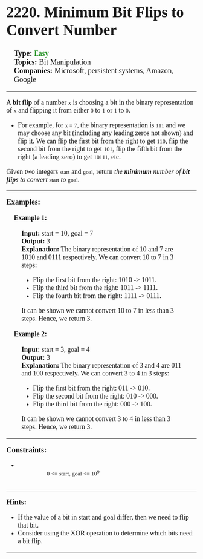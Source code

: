 <div style = "font-size: 18px; font-family: times">
    <div>
        <h1 style = "font-size: 40px"> 
            2220. Minimum Bit Flips to Convert Number 
        </h1>
    </div>
    <div style = "font-size: 20px; margin: 20px">   
        <div>
            <b> Type: </b>
            <span style = "color: green"> Easy 
        </div>
        <div> <b> Topics: </b> Bit Manipulation </div>
        <div>
            <b> Companies: </b> Microsoft, persistent systems, Amazon, Google
        </div>
    </div><hr>
    <div>
        <p>
            A <b>bit flip</b> of a number <code style = "font-family:times">x</code> is choosing a bit in the binary representation of <code style = "font-family:times">x</code> and flipping it from either <code style = "font-family:times">0</code> to <code style = "font-family:times">1</code> or <code style = "font-family:times">1</code> to <code style = "font-family:times">0</code>.
        </p>
        <ul>
            <li>
                <p>
                    For example, for <code style = "font-family:times">x = 7</code>, the binary representation is <code style = "font-family:times">111</code> and we may choose any bit (including any leading zeros not shown) and flip it. We can flip the first bit from the right to get <code style = "font-family:times">110</code>, flip the second bit from the right to get <code style = "font-family:times">101</code>, flip the fifth bit from the right (a leading zero) to get <code style = "font-family:times">10111</code>, etc.
                </p>
            </li>
        </ul>
        <p>
            Given two integers <code style = "font-family:times">start</code> and <code style = "font-family:times">goal</code>, return <i>the <b>minimum</b> number of <b>bit flips</b> to convert <code style = "font-family:times; font-style: normal">start</code> to <code style = "font-family:times; font-style: normal">goal</code></i>.
        </p>
    </div><hr>
    <div>
        <b style = "font-size: 20px"> Examples: </b>
        <div style = "margin: 20px">
            <div>
                <b> Example 1: </b>
                <div style = "margin: 20px">
                    <b>Input:</b> start = 10, goal = 7 <br>
                    <b>Output:</b> 3 <br>
                    <b>Explanation:</b> The binary representation of 10 and 7 are 1010 and 0111 respectively. We can convert 10 to 7 in 3 steps:<br>
                    <ul>
                        <li>Flip the first bit from the right: 1010 -> 1011.</li>
                        <li>Flip the third bit from the right: 1011 -> 1111.</li>
                        <li>Flip the fourth bit from the right: 1111 -> 0111.</li>
                    </ul>
                    It can be shown we cannot convert 10 to 7 in less than 3 steps. Hence, we return 3.
                </div>
            </div>
            <div>
                <b> Example 2: </b>
                <div style = "margin: 20px">
                    <b>Input:</b> start = 3, goal = 4 <br>
                    <b>Output:</b> 3 <br>
                    <b>Explanation:</b> The binary representation of 3 and 4 are 011 and 100 respectively. We can convert 3 to 4 in 3 steps:<br>
                    <ul>
                        <li>Flip the first bit from the right: 011 -> 010.</li>
                        <li>Flip the second bit from the right: 010 -> 000.</li>
                        <li>Flip the third bit from the right: 000 -> 100.</li>
                    </ul>
                    It can be shown we cannot convert 3 to 4 in less than 3 steps. Hence, we return 3.
                </div>
            </div>
        </div>
    </div><hr>
    <div>
        <b style = "font-size: 20px"> Constraints: </b>
        <ul>
            <li>
                <code style = "font-family: times"> 
                    0 <= start, goal <= 10<sup>9</sup> 
                </code>
            </li>
        </ul>
    </div><hr>
    <div>
        <b style = "font-size: 20px">Hints:</b>
        <ul>
            <li> 
                If the value of a bit in start and goal differ, then we need to flip that bit. 
            </li>
            <li>
                Consider using the XOR operation to determine which bits need a bit flip.
            </li>
        </ul>
    </div><hr>
</div>